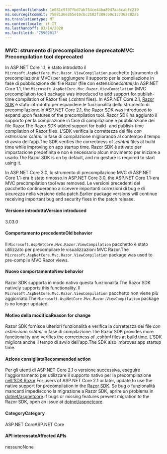 ```yaml
---
ms.openlocfilehash: 1e081c9f37fbd7ab754ce44ba89d7aa5cabfc219
ms.sourcegitcommit: 7588136e355e10cbc2582f389c90c127363c02a5
ms.translationtype: MT
ms.contentlocale: it-IT
ms.lasthandoff: 03/14/2020
ms.locfileid: "75902017"
---
```

### <a name="mvc-precompilation-tool-deprecated"></a><span data-ttu-id="d62bf-101">MVC: strumento di precompilazione deprecato</span><span class="sxs-lookup"><span data-stu-id="d62bf-101">MVC: Precompilation tool deprecated</span></span>

<span data-ttu-id="d62bf-102">In ASP.NET Core 1.1, è stato introdotto il `Microsoft.AspNetCore.Mvc.Razor.ViewCompilation` pacchetto (strumento di precompilazione MVC) per aggiungere il supporto per la compilazione in fase di pubblicazione dei file Razor (file con estensione*cshtml).*</span><span class="sxs-lookup"><span data-stu-id="d62bf-102">In ASP.NET Core 1.1, the `Microsoft.AspNetCore.Mvc.Razor.ViewCompilation` (MVC precompilation tool) package was introduced to add support for publish-time compilation of Razor files (*.cshtml* files).</span></span> <span data-ttu-id="d62bf-103">In ASP.NET Core 2.1, [Razor SDK](/aspnet/core/razor-pages/sdk?view=aspnetcore-2.1) è stato introdotto per espandere le funzionalità dello strumento di precompilazione.</span><span class="sxs-lookup"><span data-stu-id="d62bf-103">In ASP.NET Core 2.1, the [Razor SDK](/aspnet/core/razor-pages/sdk?view=aspnetcore-2.1) was introduced to expand upon features of the precompilation tool.</span></span> <span data-ttu-id="d62bf-104">Razor SDK ha aggiunto il supporto per la compilazione in fase di compilazione e pubblicazione dei file Razor.</span><span class="sxs-lookup"><span data-stu-id="d62bf-104">The Razor SDK added support for build- and publish-time compilation of Razor files.</span></span> <span data-ttu-id="d62bf-105">L'SDK verifica la correttezza dei file *con estensione cshtml* in fase di compilazione migliorando al contempo il tempo di avvio dell'app.</span><span class="sxs-lookup"><span data-stu-id="d62bf-105">The SDK verifies the correctness of *.cshtml* files at build time while improving on app startup time.</span></span> <span data-ttu-id="d62bf-106">Razor SDK è attivato per impostazione predefinita e non è necessario alcun movimento per iniziare a usarlo.</span><span class="sxs-lookup"><span data-stu-id="d62bf-106">The Razor SDK is on by default, and no gesture is required to start using it.</span></span>

<span data-ttu-id="d62bf-107">In ASP.NET Core 3.0, lo strumento di precompilazione MVC di ASP.NET Core 1.1-era è stato rimosso.</span><span class="sxs-lookup"><span data-stu-id="d62bf-107">In ASP.NET Core 3.0, the ASP.NET Core 1.1-era MVC precompilation tool was removed.</span></span> <span data-ttu-id="d62bf-108">Le versioni precedenti del pacchetto continueranno a ricevere importanti correzioni di bug e di sicurezza nella versione della patch.</span><span class="sxs-lookup"><span data-stu-id="d62bf-108">Earlier package versions will continue receiving important bug and security fixes in the patch release.</span></span>

#### <a name="version-introduced"></a><span data-ttu-id="d62bf-109">Versione introdotta</span><span class="sxs-lookup"><span data-stu-id="d62bf-109">Version introduced</span></span>

<span data-ttu-id="d62bf-110">3.0</span><span class="sxs-lookup"><span data-stu-id="d62bf-110">3.0</span></span>

#### <a name="old-behavior"></a><span data-ttu-id="d62bf-111">Comportamento precedente</span><span class="sxs-lookup"><span data-stu-id="d62bf-111">Old behavior</span></span>

<span data-ttu-id="d62bf-112">Il `Microsoft.AspNetCore.Mvc.Razor.ViewCompilation` pacchetto è stato utilizzato per precompilare le visualizzazioni MVC Razor.</span><span class="sxs-lookup"><span data-stu-id="d62bf-112">The `Microsoft.AspNetCore.Mvc.Razor.ViewCompilation` package was used to pre-compile MVC Razor views.</span></span>

#### <a name="new-behavior"></a><span data-ttu-id="d62bf-113">Nuovo comportamento</span><span class="sxs-lookup"><span data-stu-id="d62bf-113">New behavior</span></span>

<span data-ttu-id="d62bf-114">Razor SDK supporta in modo nativo questa funzionalità.</span><span class="sxs-lookup"><span data-stu-id="d62bf-114">The Razor SDK natively supports this functionality.</span></span> <span data-ttu-id="d62bf-115">Il `Microsoft.AspNetCore.Mvc.Razor.ViewCompilation` pacchetto non viene più aggiornato.</span><span class="sxs-lookup"><span data-stu-id="d62bf-115">The `Microsoft.AspNetCore.Mvc.Razor.ViewCompilation` package is no longer updated.</span></span>

#### <a name="reason-for-change"></a><span data-ttu-id="d62bf-116">Motivo della modifica</span><span class="sxs-lookup"><span data-stu-id="d62bf-116">Reason for change</span></span>

<span data-ttu-id="d62bf-117">Razor SDK fornisce ulteriori funzionalità e verifica la correttezza dei file *con estensione cshtml* in fase di compilazione.</span><span class="sxs-lookup"><span data-stu-id="d62bf-117">The Razor SDK provides more functionality and verifies the correctness of *.cshtml* files at build time.</span></span> <span data-ttu-id="d62bf-118">L'SDK migliora anche il tempo di avvio dell'app.</span><span class="sxs-lookup"><span data-stu-id="d62bf-118">The SDK also improves app startup time.</span></span>

#### <a name="recommended-action"></a><span data-ttu-id="d62bf-119">Azione consigliata</span><span class="sxs-lookup"><span data-stu-id="d62bf-119">Recommended action</span></span>

<span data-ttu-id="d62bf-120">Per gli utenti di ASP.NET Core 2.1 o versione successiva, eseguire l'aggiornamento per utilizzare il supporto nativo per la precompilazione [nell'SDK Razor](/aspnet/core/razor-pages/sdk?view=aspnetcore-3.0).</span><span class="sxs-lookup"><span data-stu-id="d62bf-120">For users of ASP.NET Core 2.1 or later, update to use the native support for precompilation in the [Razor SDK](/aspnet/core/razor-pages/sdk?view=aspnetcore-3.0).</span></span> <span data-ttu-id="d62bf-121">Se bug o funzionalità mancanti impediscono la migrazione a Razor SDK, aprire un problema in [dotnet/aspnetcore](https://github.com/dotnet/aspnetcore/issues).</span><span class="sxs-lookup"><span data-stu-id="d62bf-121">If bugs or missing features prevent migration to the Razor SDK, open an issue at [dotnet/aspnetcore](https://github.com/dotnet/aspnetcore/issues).</span></span>

#### <a name="category"></a><span data-ttu-id="d62bf-122">Category</span><span class="sxs-lookup"><span data-stu-id="d62bf-122">Category</span></span>

<span data-ttu-id="d62bf-123">ASP.NET Core</span><span class="sxs-lookup"><span data-stu-id="d62bf-123">ASP.NET Core</span></span>

#### <a name="affected-apis"></a><span data-ttu-id="d62bf-124">API interessate</span><span class="sxs-lookup"><span data-stu-id="d62bf-124">Affected APIs</span></span>

<span data-ttu-id="d62bf-125">nessuno</span><span class="sxs-lookup"><span data-stu-id="d62bf-125">None</span></span>

<!-- 

### Affected APIs

Not detectable via API analysis

-->
